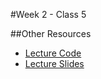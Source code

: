 #Week 2 - Class 5

##Other Resources
* [Lecture Code](lecture-code/)
* [Lecture Slides](lecture-slides/)